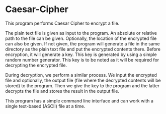 # Caesar-Cipher
This program performs Caesar Cipher to encrypt a file.

The plain text file is given as input to the program. An absolute or relative path to the file can be given. Optionally, the location of the encrypted file can also be given. If not given, the program will generate a file in the same directory as the plain text file and put the encrypted contents there.
Before encryption, it will generate a key. This key is generated by using a simple random number generator. This key is to be noted as it will be required for decrypting the encrypted file.

During decryption, we perform a similar process. We input the encrypted file and optionally, the output file (file where the decrypted contents will be stored) to the program. Then we give the key to the program and the latter decrypts the file and stores the result in the output file.

This program has a simple command line interface and can work with a single text-based (ASCII) file at a time.
